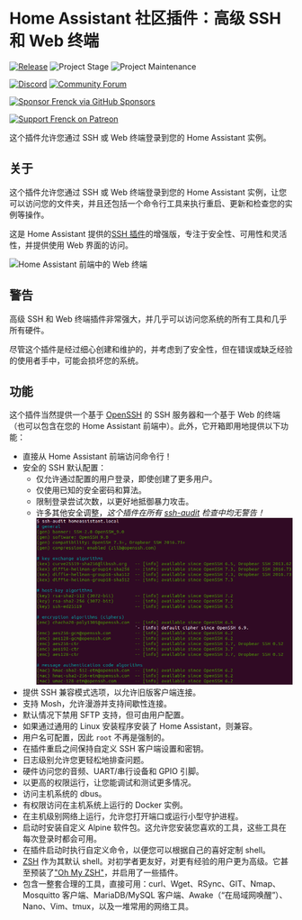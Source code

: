 # Home Assistant 社区插件：高级 SSH 和 Web 终端

[![Release][release-shield]][release] ![Project Stage][project-stage-shield] ![Project Maintenance][maintenance-shield]

[![Discord][discord-shield]][discord] [![Community Forum][forum-shield]][forum]

[![Sponsor Frenck via GitHub Sponsors][github-sponsors-shield]][github-sponsors]

[![Support Frenck on Patreon][patreon-shield]][patreon]

这个插件允许您通过 SSH 或 Web 终端登录到您的 Home Assistant 实例。

## 关于

这个插件允许您通过 SSH 或 Web 终端登录到您的 Home Assistant 实例，让您可以访问您的文件夹，并且还包括一个命令行工具来执行重启、更新和检查您的实例等操作。

这是 Home Assistant 提供的[SSH 插件][hass-ssh]的增强版，专注于安全性、可用性和灵活性，并提供使用 Web 界面的访问。

![Home Assistant 前端中的 Web 终端][screenshot]

## 警告

高级 SSH 和 Web 终端插件非常强大，并几乎可以访问您系统的所有工具和几乎所有硬件。

尽管这个插件是经过细心创建和维护的，并考虑到了安全性，但在错误或缺乏经验的使用者手中，可能会损坏您的系统。

## 功能

这个插件当然提供一个基于 [OpenSSH][openssh] 的 SSH 服务器和一个基于 Web 的终端（也可以包含在您的 Home Assistant 前端中）。此外，它开箱即用地提供以下功能：

- 直接从 Home Assistant 前端访问命令行！
- 安全的 SSH 默认配置：
  - 仅允许通过配置的用户登录，即使创建了更多用户。
  - 仅使用已知的安全密码和算法。
  - 限制登录尝试次数，以更好地抵御暴力攻击。
  - 许多其他安全调整，_这个插件在所有 [ssh-audit] 检查中均无警告！_
    ![SSH-Audit 结果][ssh-audit-image]
- 提供 SSH 兼容模式选项，以允许旧版客户端连接。
- 支持 Mosh，允许漫游并支持间歇性连接。
- 默认情况下禁用 SFTP 支持，但可由用户配置。
- 如果通过通用的 Linux 安装程序安装了 Home Assistant，则兼容。
- 用户名可配置，因此 `root` 不再是强制的。
- 在插件重启之间保持自定义 SSH 客户端设置和密钥。
- 日志级别允许您更轻松地排查问题。
- 硬件访问您的音频、UART/串行设备和 GPIO 引脚。
- 以更高的权限运行，让您能调试和测试更多情况。
- 访问主机系统的 dbus。
- 有权限访问在主机系统上运行的 Docker 实例。
- 在主机级别网络上运行，允许您打开端口或运行小型守护进程。
- 启动时安装自定义 Alpine 软件包。这允许您安装您喜欢的工具，这些工具在每次登录时都会可用。
- 在插件启动时执行自定义命令，以便您可以根据自己的喜好定制 shell。
- [ZSH][zsh] 作为其默认 shell。对初学者更友好，对更有经验的用户更为高级。它甚至预装了["Oh My ZSH"][ohmyzsh]，并启用了一些插件。
- 包含一整套合理的工具，直接可用：curl、Wget、RSync、GIT、Nmap、Mosquitto 客户端、MariaDB/MySQL 客户端、Awake（“在局域网唤醒”）、Nano、Vim、tmux，以及一堆常用的网络工具。

[discord-shield]: https://img.shields.io/discord/478094546522079232.svg
[discord]: https://discord.me/hassioaddons
[forum-shield]: https://img.shields.io/badge/community-forum-brightgreen.svg
[forum]: https://community.home-assistant.io/t/community-hass-io-add-on-ssh-web-terminal/33820?u=frenck
[github-sponsors-shield]: https://frenck.dev/wp-content/uploads/2019/12/github_sponsor.png
[github-sponsors]: https://github.com/sponsors/frenck
[hass-ssh]: https://home-assistant.io/addons/ssh/
[maintenance-shield]: https://img.shields.io/maintenance/yes/2025.svg
[ohmyzsh]: http://ohmyz.sh/
[openssh]: https://www.openssh.com/
[patreon-shield]: https://frenck.dev/wp-content/uploads/2019/12/patreon.png
[patreon]: https://www.patreon.com/frenck
[project-stage-shield]: https://img.shields.io/badge/project%20stage-production%20ready-brightgreen.svg
[release-shield]: https://img.shields.io/badge/version-v20.0.2-blue.svg
[release]: https://github.com/hassio-addons/addon-ssh/tree/v20.0.2
[screenshot]: https://github.com/hassio-addons/addon-ssh/raw/main/images/screenshot.png
[ssh-audit-image]: https://github.com/hassio-addons/addon-ssh/raw/main/images/ssh-audit.png
[ssh-audit]: https://github.com/jtesta/ssh-audit
[zsh]: https://en.wikipedia.org/wiki/Z_shell